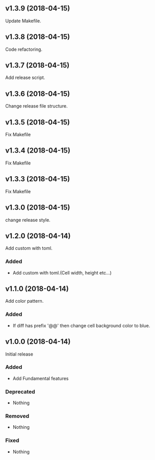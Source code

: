 ## v1.3.9 (2018-04-15)

Update Makefile.

## v1.3.8 (2018-04-15)

Code refactoring.

## v1.3.7 (2018-04-15)

Add release script.

## v1.3.6 (2018-04-15)

Change release file structure.

## v1.3.5 (2018-04-15)

Fix Makefile

## v1.3.4 (2018-04-15)

Fix Makefile

## v1.3.3 (2018-04-15)

Fix Makefile

## v1.3.0 (2018-04-15)

change release style.

## v1.2.0 (2018-04-14)

Add custom with toml.

### Added

- Add custom with toml.(Cell width, height etc...)

## v1.1.0 (2018-04-14)

Add color pattern.

### Added

- If diff has prefix '@@' then change cell background color to blue.

## v1.0.0 (2018-04-14)

Initial release

### Added

- Add Fundamental features

### Deprecated

- Nothing

### Removed

- Nothing

### Fixed

- Nothing


